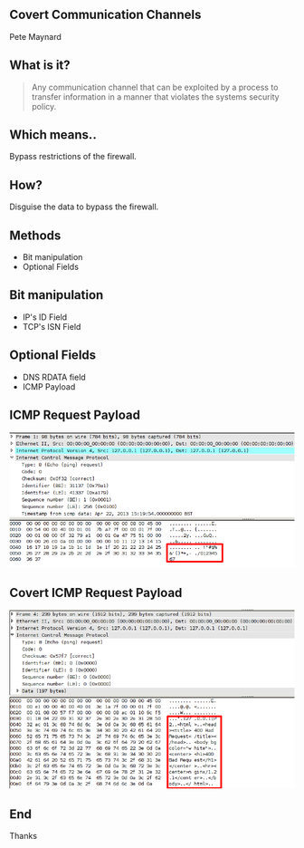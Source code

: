 ## Covert Communication Channels
Pete Maynard



## What is it?
> Any communication channel that can be exploited by a process to transfer information in a manner that violates the systems security policy.



## Which means..
Bypass restrictions of the firewall.



## How?
Disguise the data to bypass the firewall.



## Methods
- Bit manipulation
- Optional Fields



## Bit manipulation
- IP's ID Field
- TCP's ISN Field



## Optional Fields
- DNS RDATA field
- ICMP Payload



## ICMP Request Payload
![ICMP Packet](images/icmp-packet.png "ICMP Packet")



## Covert ICMP Request Payload
![ICMP Covert Packet](images/icmp-covert-packet.png "ICMP Covert Packet")



## End
Thanks

